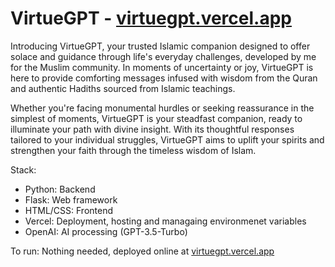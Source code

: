 # VirtueGPT - [virtuegpt.vercel.app](https://virtuegpt.vercel.app)
 Introducing VirtueGPT, your trusted Islamic companion designed to offer solace and guidance through life's everyday challenges, developed by me for the Muslim community. In moments of uncertainty or joy, VirtueGPT is here to provide comforting messages infused with wisdom from the Quran and authentic Hadiths sourced from Islamic teachings.

Whether you're facing monumental hurdles or seeking reassurance in the simplest of moments, VirtueGPT is your steadfast companion, ready to illuminate your path with divine insight. With its thoughtful responses tailored to your individual struggles, VirtueGPT aims to uplift your spirits and strengthen your faith through the timeless wisdom of Islam.


Stack:
- Python: Backend 
- Flask: Web framework 
- HTML/CSS: Frontend 
- Vercel: Deployment, hosting and managaing environmenet variables
- OpenAI: AI processing (GPT-3.5-Turbo)


To run:
Nothing needed, deployed online at [virtuegpt.vercel.app](https://virtuegpt.vercel.app)
